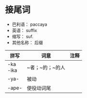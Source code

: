 # 接尾词

* 巴利语： paccaya
* 英语： suffix
* 缩写： suf.
* 其他名称： 后缀

|拼写|词意|注释|
| -- | -- | -- |
|-ka<br>-ika|~者；~的；~的人||
|-ya-|被动||
|-ape-|使役动词尾||